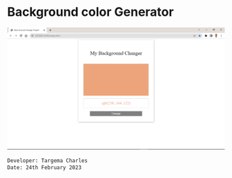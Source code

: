 # Background color Generator

![Background color generator](./Screenshot%20(16).png)

```
Developer: Targema Charles
Date: 24th February 2023
```